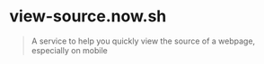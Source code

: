 # view-source.now.sh

> A service to help you quickly view the source of a webpage, especially on mobile
